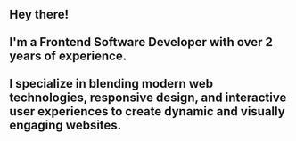 <h2>Hey there! <br /> <br /> I'm a Frontend Software Developer with over 2 years of experience. <br /> <br /> I specialize in blending modern web technologies, responsive design, and interactive user experiences to create dynamic and visually engaging websites.
</h2>
